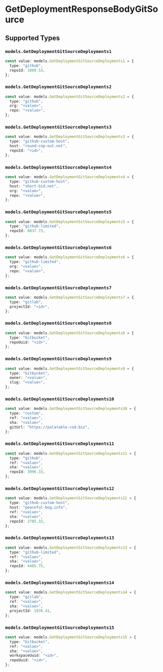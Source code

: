 # GetDeploymentResponseBodyGitSource


## Supported Types

### `models.GetDeploymentGitSourceDeployments1`

```typescript
const value: models.GetDeploymentGitSourceDeployments1 = {
  type: "github",
  repoId: 1809.53,
};
```

### `models.GetDeploymentGitSourceDeployments2`

```typescript
const value: models.GetDeploymentGitSourceDeployments2 = {
  type: "github",
  org: "<value>",
  repo: "<value>",
};
```

### `models.GetDeploymentGitSourceDeployments3`

```typescript
const value: models.GetDeploymentGitSourceDeployments3 = {
  type: "github-custom-host",
  host: "round-cop-out.net",
  repoId: "<id>",
};
```

### `models.GetDeploymentGitSourceDeployments4`

```typescript
const value: models.GetDeploymentGitSourceDeployments4 = {
  type: "github-custom-host",
  host: "short-bid.net",
  org: "<value>",
  repo: "<value>",
};
```

### `models.GetDeploymentGitSourceDeployments5`

```typescript
const value: models.GetDeploymentGitSourceDeployments5 = {
  type: "github-limited",
  repoId: 8837.73,
};
```

### `models.GetDeploymentGitSourceDeployments6`

```typescript
const value: models.GetDeploymentGitSourceDeployments6 = {
  type: "github-limited",
  org: "<value>",
  repo: "<value>",
};
```

### `models.GetDeploymentGitSourceDeployments7`

```typescript
const value: models.GetDeploymentGitSourceDeployments7 = {
  type: "gitlab",
  projectId: "<id>",
};
```

### `models.GetDeploymentGitSourceDeployments8`

```typescript
const value: models.GetDeploymentGitSourceDeployments8 = {
  type: "bitbucket",
  repoUuid: "<id>",
};
```

### `models.GetDeploymentGitSourceDeployments9`

```typescript
const value: models.GetDeploymentGitSourceDeployments9 = {
  type: "bitbucket",
  owner: "<value>",
  slug: "<value>",
};
```

### `models.GetDeploymentGitSourceDeployments10`

```typescript
const value: models.GetDeploymentGitSourceDeployments10 = {
  type: "custom",
  ref: "<value>",
  sha: "<value>",
  gitUrl: "https://palatable-cod.biz",
};
```

### `models.GetDeploymentGitSourceDeployments11`

```typescript
const value: models.GetDeploymentGitSourceDeployments11 = {
  type: "github",
  ref: "<value>",
  sha: "<value>",
  repoId: 3996.33,
};
```

### `models.GetDeploymentGitSourceDeployments12`

```typescript
const value: models.GetDeploymentGitSourceDeployments12 = {
  type: "github-custom-host",
  host: "peaceful-bog.info",
  ref: "<value>",
  sha: "<value>",
  repoId: 2785.32,
};
```

### `models.GetDeploymentGitSourceDeployments13`

```typescript
const value: models.GetDeploymentGitSourceDeployments13 = {
  type: "github-limited",
  ref: "<value>",
  sha: "<value>",
  repoId: 4465.75,
};
```

### `models.GetDeploymentGitSourceDeployments14`

```typescript
const value: models.GetDeploymentGitSourceDeployments14 = {
  type: "gitlab",
  ref: "<value>",
  sha: "<value>",
  projectId: 1976.41,
};
```

### `models.GetDeploymentGitSourceDeployments15`

```typescript
const value: models.GetDeploymentGitSourceDeployments15 = {
  type: "bitbucket",
  ref: "<value>",
  sha: "<value>",
  workspaceUuid: "<id>",
  repoUuid: "<id>",
};
```

